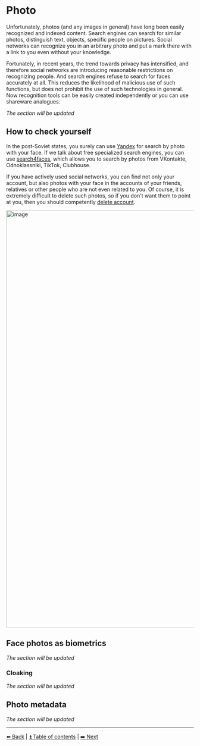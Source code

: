 # Photo

Unfortunately, photos (and any images in general) have long been easily recognized and indexed content.
Search engines can search for similar photos, distinguish text, objects, specific people on pictures. Social
networks can recognize you in an arbitrary photo and put a mark there with a link to you even without your knowledge.

Fortunately, in recent years, the trend towards privacy has intensified, and therefore social networks are introducing
reasonable restrictions on recognizing people. And search engines refuse to search for faces accurately at all. This reduces
the likelihood of malicious use of such functions, but does not prohibit the use of such technologies in general.
Now recognition tools can be easily created independently or you can use shareware analogues.

*The section will be updated*

## How to check yourself

In the post-Soviet states, you surely can use [Yandex](https://images.yandex.ru/) for search by photo with your face.
If we talk about free specialized search engines, you can use [search4faces](https://search4faces.com/), which allows
you to search by photos from VKontakte, Odnoklassniki, TikTok, Clubhouse.

If you have actively used social networks, you can find not only your account, but also photos with your face
in the accounts of your friends, relatives or other people who are not even related to you. Of course,
it is extremely difficult to delete such photos, so if you don't want them to point at you, then you should
competently [delete account](./deleteme.md).

<img width="1123" alt="image" src="https://user-images.githubusercontent.com/31013580/193446993-ae071840-49f2-45f3-b517-6b1e2a97a510.png">

## Face photos as biometrics

*The section will be updated*

### Cloaking

*The section will be updated*

## Photo metadata

*The section will be updated*

---

[⬅️ Back](./password.md) | [⏫ Table of contents](../README.md) | [➡️ Next](./breaches.md)
